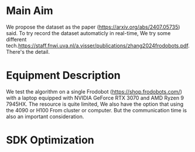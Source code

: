 # Main Aim
We propose the dataset as the paper (https://arxiv.org/abs/2407.05735) said. To try record the dataset automaticly in real-time, We try some different tech.https://staff.fnwi.uva.nl/a.visser/publications/zhang2024frodobots.pdf. There's the detail.

# Equipment Description
We test the algorithm on a single Frodobot (https://shop.frodobots.com/) with a laptop equipped with NVIDIA GeForce RTX 3070 and AMD Ryzen 9 7945HX. The resource is quite limited, We also have the option that using the 4090 or H100 From cluster or computer. But the communication time is also an important consideration.

# SDK Optimization
